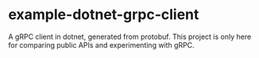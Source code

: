 example-dotnet-grpc-client
==========================

A gRPC client in dotnet, generated from protobuf. 
This project is only here for comparing public APIs and experimenting with gRPC.

